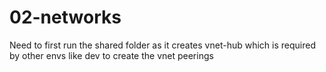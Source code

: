# 02-networks

Need to first run the shared folder as it creates vnet-hub which is required by other envs like dev to create the vnet peerings